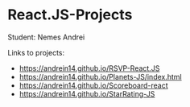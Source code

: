 # React.JS-Projects

Student: Nemes Andrei

Links to projects: 
- https://andrein14.github.io/RSVP-React.JS
- https://andrein14.github.io/Planets-JS/index.html
- https://andrein14.github.io/Scoreboard-react
- https://andrein14.github.io/StarRating-JS
